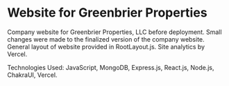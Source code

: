 # Website for Greenbrier Properties

Company website for Greenbrier Properties, LLC before deployment. Small changes were made to the finalized version of the company website. General layout of website provided in RootLayout.js. Site analytics by Vercel.

Technologies Used: JavaScript, MongoDB, Express.js, React.js, Node.js, ChakraUI, Vercel.
